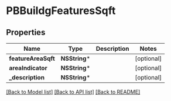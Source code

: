 # PBBuildgFeaturesSqft

## Properties
Name | Type | Description | Notes
------------ | ------------- | ------------- | -------------
**featureAreaSqft** | **NSString*** |  | [optional] 
**areaIndicator** | **NSString*** |  | [optional] 
**_description** | **NSString*** |  | [optional] 

[[Back to Model list]](../README.md#documentation-for-models) [[Back to API list]](../README.md#documentation-for-api-endpoints) [[Back to README]](../README.md)


